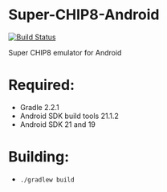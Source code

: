 Super-CHIP8-Android
===================

[![Build Status](https://travis-ci.org/RossMeikleham/Super-CHIP8-Android.svg?branch=master)](https://travis-ci.org/RossMeikleham/Super-CHIP8-Android)

Super CHIP8 emulator for Android

Required:
=========
- Gradle 2.2.1
- Android SDK build tools 21.1.2
- Android SDK 21 and 19

Building:
=========
 - `./gradlew build`
